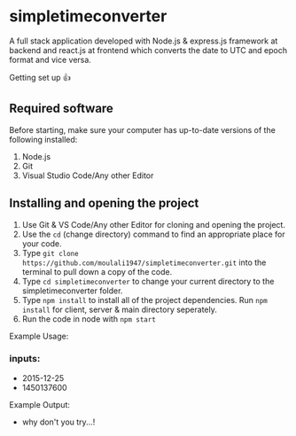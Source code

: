 # simpletimeconverter

A full stack application developed with Node.js & express.js framework at backend and react.js at frontend which converts the date to UTC
and epoch format and vice versa.

Getting set up :+1:
## Required software
Before starting, make sure your computer has up-to-date versions of the following installed:
1. Node.js
2. Git
3. Visual Studio Code/Any other Editor

## Installing and opening the project
1. Use Git & VS Code/Any other Editor for cloning and opening the project.
2. Use the `cd` (change directory) command to find an appropriate place for your code.
3. Type `git clone https://github.com/moulali1947/simpletimeconverter.git` into the terminal to pull down a copy of the code.
4. Type `cd simpletimeconverter` to change your current directory to the simpletimeconverter folder.
5. Type `npm install` to install all of the project dependencies. Run `npm install` for client, server & main directory seperately.
6. Run the code in node with `npm start`


Example Usage:
### inputs:
* 2015-12-25
* 1450137600

Example Output:
* why don't you try...!
